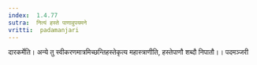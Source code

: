 ```yaml
---
index:  1.4.77
sutra:  नित्यं हस्ते पाणावुपयमने
vritti:  padamanjari
---
```


दारकर्मेति। अन्ये तु स्वीकरणमात्रमिच्छन्तिहस्तेकृत्य महास्त्राणीति, हस्तेपाणौ शब्दौ निपातौ।।
पदमञ्जरी
